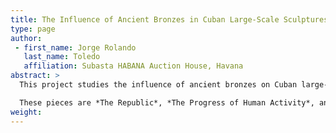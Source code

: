 ```yaml
---
title: The Influence of Ancient Bronzes in Cuban Large-Scale Sculptures
type: page
author:
 - first_name: Jorge Rolando
   last_name: Toledo
   affiliation: Subasta HABANA Auction House, Havana
abstract: >
  This project studies the influence of ancient bronzes on Cuban large-scale sculptures that are still on display in Havana today. It focuses on the process of creation and construction of three specific works, located in the capitol of the Republic of Cuba in the twentieth century.

  These pieces are *The Republic*, *The Progress of Human Activity*, and *The Virtue of the People*. They were commissioned from the Italian sculptor Angelo Zanelli (1879–1942), who created them and was in charge of placing them in the capitol. This poster explains the impact they had on the Cuban architectural style of the period.
weight:
---
```

